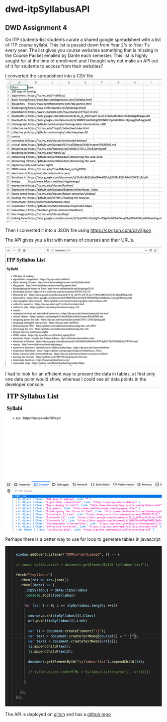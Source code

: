 # dwd-itpSyllabusAPI
## DWD Assignment 4

On ITP students-list students curate a shared google spreadsheet with a list of ITP course syllabi. This list is passed down from Year 2's to Year 1's every year. The list gives you course websites something that is missing in the Course Packet emailed by Dante each semester. This list is highly sought for at the time of enrollment and I thought why not make an API out of it for students to access from their websites?

I converted the spreadsheet into a CSV file
![itpsyllcsv](itpsyllcsv.png)

Then I converted it into a JSON file using https://csvjson.com/csv2json

The API gives you a list with names of courses and their URL's. 

![itpsyll6](itpsyll6.png)

I had to look for an efficient way to present the data in tables, at first only one data point would show, whereas I could see all data points in the developer console.
![itpsyll2](itpsyll2.png)

Perhaps there is a better way to use for loop to generate tables in javascript

![itpsyll5](itpsyll5.png)

The API is deployed on [glitch](https://bsehgol-dwd-itpsyllabusapi.glitch.me/) and has a [github repo](https://github.com/bsehgol/dwd-itpSyllabusAPI)


